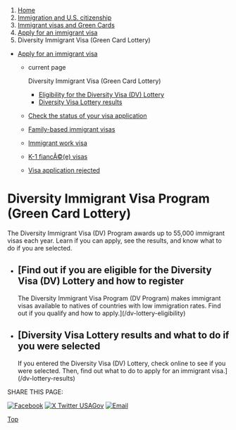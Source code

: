 1. [Home](/)
2. [Immigration and U.S. citizenship](/immigration-and-citizenship)
3. [Immigrant visas and Green Cards](/green-card-permanent-resident-immigrant-visa)
4. [Apply for an immigrant visa](/visas)
5. Diversity Immigrant Visa (Green Card Lottery)

* [Apply for an immigrant visa](/visas)
  + current page

    Diversity Immigrant Visa (Green Card Lottery)

    - [Eligibility for the Diversity Visa (DV) Lottery](/dv-lottery-eligibility)
    - [Diversity Visa Lottery results](/dv-lottery-results)
  + [Check the status of your visa application](/check-status-of-visa)
  + [Family-based immigrant visas](/sponsor-family-member)
  + [Immigrant work visa](/immigrant-work-visa)
  + [K-1 fiancÃ©(e) visas](/fiance-visa)
  + [Visa application rejected](/visa-application-rejected)

Diversity Immigrant Visa Program (Green Card Lottery)
=====================================================

The Diversity Immigrant Visa (DV) Program awards up to 55,000 immigrant visas each year. Learn if you can apply, see the results, and know what to do if you are selected.

* [Find out if you are eligible for the Diversity Visa (DV) Lottery and how to register
  ------------------------------------------------------------------------------------

  The Diversity Immigrant Visa Program (DV Program) makes immigrant visas available to natives of countries with low immigration rates. Find out if you qualify and how to apply.](/dv-lottery-eligibility)
* [Diversity Visa Lottery results and what to do if you were selected
  ------------------------------------------------------------------

  If you entered the Diversity Visa (DV) Lottery, check online to see if you were selected. Then, find out what to do to apply for an immigrant visa.](/dv-lottery-results)

SHARE THIS PAGE:

[![Facebook](/themes/custom/usagov/images/social-media-icons/Facebook_Icon.svg)](https://www.facebook.com/sharer/sharer.php?u=https://www.usa.gov/green-card-lottery&v=3)
[![X Twitter USAGov](/themes/custom/usagov/images/social-media-icons/X_Twitter_Icon.svg?version=2)](https://twitter.com/intent/tweet?source=webclient&text=https://www.usa.gov/green-card-lottery)
[![Email](/themes/custom/usagov/images/social-media-icons/Email_Icon.svg?version=2)](mailto:?subject=https://www.usa.gov/green-card-lottery)

[Top](#main-content)